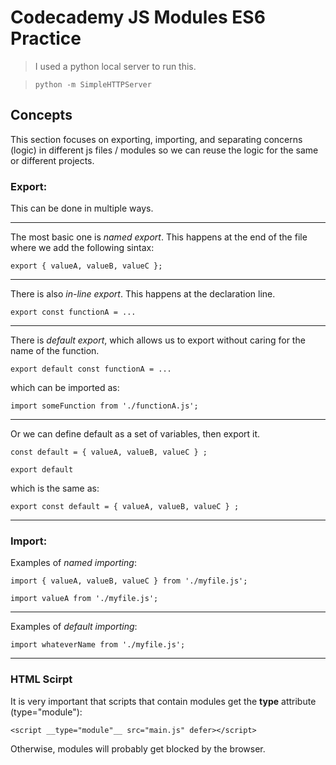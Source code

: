 # Codecademy JS Modules ES6 Practice

> I used a python local server to run this.

> `python -m SimpleHTTPServer`

## Concepts
This section focuses on exporting, importing, and separating concerns (logic) in different js files / modules so we can reuse the logic for the same or different projects. 

### Export: 
This can be done in multiple ways. 

---
The most basic one is *named export*. This happens at the end of the file where we add the following sintax:

`export { valueA, valueB, valueC }; `

---
There is also *in-line export*. This happens at the declaration line.

`export const functionA = ... `

---
There is *default export*, which allows us to export without caring for the name of the function.

`export default const functionA = ...`

which can be imported as:

`import someFunction from './functionA.js'; `

---
Or we can define default as a set of variables, then export it.

`const default = { valueA, valueB, valueC } ; `

`export default`

which is the same as:

`export const default = { valueA, valueB, valueC } ; `

---

### Import: 
Examples of *named importing*:

`import { valueA, valueB, valueC } from './myfile.js'; `

`import valueA from './myfile.js'; `

---
Examples of *default importing*:

`import whateverName from './myfile.js'; `

---


### HTML Scirpt

It is very important that scripts that contain modules get the **type** attribute (type="module"):

` <script __type="module"__ src="main.js" defer></script> `

Otherwise, modules will probably get blocked by the browser.
